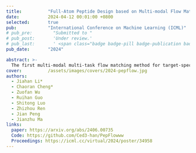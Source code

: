 ```yaml
---
title:          "Full-Atom Peptide Design based on Multi-modal Flow Matching"
date:           2024-04-12 00:01:00 +0800
selected:       true
pub:            "International Conference on Machine Learning (ICML)"
# pub_pre:        "Submitted to "
# pub_post:       'Under review.'
# pub_last:       ' <span class="badge badge-pill badge-publication badge-success">Spotlight</span>'
pub_date:       "2024"

abstract: >-
  The first multi-modal multi-task flow matching method for target-specific full-atom peptide design and analysis.
cover:          /assets/images/covers/2024-pepflow.jpg
authors:
  - Jiahan Li*
  - Chaoran Cheng*
  - Zuofan Wu
  - Ruihan Guo
  - Shitong Luo
  - Zhizhou Ren
  - Jian Peng
  - Jianzhu Ma
links:
  paper: https://arxiv.org/abs/2406.00735
  Code: https://github.com/Ced3-han/PepFlowww
  Proceedings: https://icml.cc/virtual/2024/poster/34958
---
```

